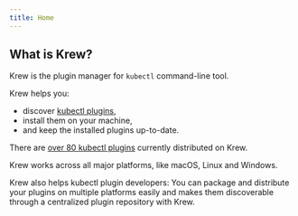 ```yaml
---
title: Home
---
```


## What is Krew?

Krew is the plugin manager for `kubectl` command-line tool.

Krew helps you:
- discover [kubectl plugins][kpl],
- install them on your machine,
- and keep the installed plugins up-to-date.

There are [over 80 kubectl plugins][list] currently distributed on Krew.

Krew works across all major platforms, like macOS, Linux and Windows.

Krew also helps kubectl plugin developers: You can package and distribute your
plugins on multiple platforms easily and makes them discoverable through a
centralized plugin repository with Krew.

[kpl]: https://kubernetes.io/docs/tasks/extend-kubectl/kubectl-plugins/
[list]: http://sigs.k8s.io/krew-index/plugins.md
